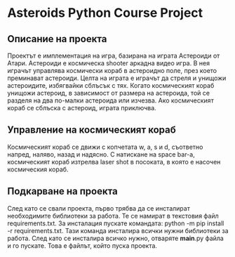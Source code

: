 # Asteroids Python Course Project


## Описание на проекта
Проектът е имплементация на игра, базирана на играта Астероиди от
Атари. Астероиди е космическа shooter аркадна видео игра. В нея
играчът управлява космически кораб в астероидно поле, през което
преминават астероиди. Целта на играта е играчът да стреля и унищожи
астероидите, избягвайки сблъсък с тях. Когато космическият кораб
унищожи астероид, в зависимост от размера на астероида, той се
разделя на два по-малки астероида или изчезва. Ако космическият
кораб се сблъска с астероид, играта приключва.

## Управление на космическият кораб
Космическият кораб се движи с копчетата w, a, s и d, съответно
напред, наляво, назад и надясно. С натискане на space bar-а,
космическият кораб изтрелва laser shot в посоката, в която е
насочен космическия кораб.

## Подкарване на проекта
След като се свали проекта, първо трябва да се инсталират
необходимите библиотеки за работа. Те се намират в текстовия
файл requirements.txt. За инсталация пускате командата: python
-m pip install -r requirements.txt. Тази команда инсталира всички
нужни библиотеки за работа. След като се инсталира всичко нужно,
отваряте __main__.py файла и го пускате. Това е файлът, който пуска
проекта.
